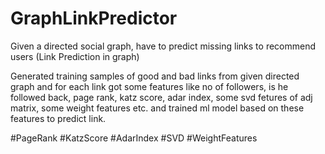 # GraphLinkPredictor
Given a directed social graph, have to predict missing links to recommend users (Link Prediction in graph)

Generated training samples of good and bad links from given directed graph and for each link got some features like no of followers, is he followed back, page rank, katz score, adar index, some svd fetures of adj matrix, some weight features etc. and trained ml model based on these features to predict link.

#PageRank #KatzScore #AdarIndex #SVD #WeightFeatures
